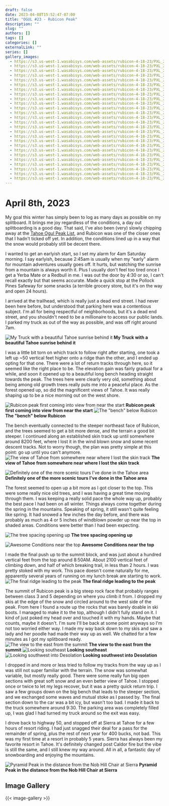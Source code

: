 ```yaml
---
draft: false
date: 2023-04-08T15:52:47-07:00
title: "OGUL #23 - Rubicon Peak"
description: ""
slug: ""
authors: []
tags: []
categories: []
externalLink: ""
series: []
gallery_images:
  - https://s3.us-west-1.wasabisys.com/web-assets/rubicon-4-18-23/PXL_20230408_135105464.jpg
  - https://s3.us-west-1.wasabisys.com/web-assets/rubicon-4-18-23/PXL_20230408_141116771.jpg
  - https://s3.us-west-1.wasabisys.com/web-assets/rubicon-4-18-23/PXL_20230408_141718165.jpg
  - https://s3.us-west-1.wasabisys.com/web-assets/rubicon-4-18-23/PXL_20230408_141803538.jpg
  - https://s3.us-west-1.wasabisys.com/web-assets/rubicon-4-18-23/PXL_20230408_141805414.jpg
  - https://s3.us-west-1.wasabisys.com/web-assets/rubicon-4-18-23/PXL_20230408_145620160.jpg
  - https://s3.us-west-1.wasabisys.com/web-assets/rubicon-4-18-23/PXL_20230408_150301262.jpg
  - https://s3.us-west-1.wasabisys.com/web-assets/rubicon-4-18-23/PXL_20230408_150303514.jpg
  - https://s3.us-west-1.wasabisys.com/web-assets/rubicon-4-18-23/PXL_20230408_151033141.jpg
  - https://s3.us-west-1.wasabisys.com/web-assets/rubicon-4-18-23/PXL_20230408_151510194.jpg
  - https://s3.us-west-1.wasabisys.com/web-assets/rubicon-4-18-23/PXL_20230408_151512199.jpg
  - https://s3.us-west-1.wasabisys.com/web-assets/rubicon-4-18-23/PXL_20230408_151514363.jpg
  - https://s3.us-west-1.wasabisys.com/web-assets/rubicon-4-18-23/PXL_20230408_151725899.jpg
  - https://s3.us-west-1.wasabisys.com/web-assets/rubicon-4-18-23/PXL_20230408_151806106.jpg
  - https://s3.us-west-1.wasabisys.com/web-assets/rubicon-4-18-23/PXL_20230408_152436918.jpg
  - https://s3.us-west-1.wasabisys.com/web-assets/rubicon-4-18-23/PXL_20230408_152440798.jpg
  - https://s3.us-west-1.wasabisys.com/web-assets/rubicon-4-18-23/PXL_20230408_152544935.jpg
  - https://s3.us-west-1.wasabisys.com/web-assets/rubicon-4-18-23/PXL_20230408_153359908.jpg
  - https://s3.us-west-1.wasabisys.com/web-assets/rubicon-4-18-23/PXL_20230408_154109815.jpg
  - https://s3.us-west-1.wasabisys.com/web-assets/rubicon-4-18-23/PXL_20230408_155138282.jpg
  - https://s3.us-west-1.wasabisys.com/web-assets/rubicon-4-18-23/PXL_20230408_155939548.jpg
  - https://s3.us-west-1.wasabisys.com/web-assets/rubicon-4-18-23/PXL_20230408_160016778.jpg
  - https://s3.us-west-1.wasabisys.com/web-assets/rubicon-4-18-23/PXL_20230408_160018069.jpg
  - https://s3.us-west-1.wasabisys.com/web-assets/rubicon-4-18-23/PXL_20230408_160028070.jpg
  - https://s3.us-west-1.wasabisys.com/web-assets/rubicon-4-18-23/PXL_20230408_160653851.jpg
  - https://s3.us-west-1.wasabisys.com/web-assets/rubicon-4-18-23/PXL_20230408_175000488.jpg
---
```



# April 8th, 2023

My goal this winter has simply been to log as many days as possible on my splitboard. It brings me joy regardless of the conditions, a day out splitboarding is a good day. That said, I've also been (very) slowly chipping away at the [Tahoe Ogul Peak List](https://www.tahoeogul.org/), and Rubicon was one of the closer ones that I hadn't ticked off yet. In addition, the conditions lined up in a way that the snow would probably still be decent there.

I wanted to get an earlyish start, so I set my alarm for 4am Saturday morning. I say earlyish, because 2:45am is usually when my "early" alarm for mountain adventures usually goes off. It hurts, but watching the sunrise from a mountain is always worth it. Plus I usually don't feel too tired once I get a Yerba Mate or a Redbull in me. I was out the door by 4:30 or so, I can't recall exactly but that seems accurate. Made a quick stop at the Pollock Pines Safeway for some snacks (a terrible grocery store, but it's on the way and open 24 hours).

I arrived at the trailhead, which is really just a dead end street. I had never been here before, but understood that parking here was a contentious subject. I'm all for being respectful of neighborhoods, but it's a dead end street, and you shouldn't need to be a millionaire to access our public lands. I parked my truck as out of the way as possible, and was off right around 7am.

![My Truck with a beautiful Tahoe sunrise behind it](https://s3.us-west-1.wasabisys.com/web-assets/rubicon-4-18-23/PXL_20230408_135105464.jpg?classes=shadow)
**My Truck with a beautiful Tahoe sunrise behind it**

I was a little bit torn on which track to follow right after starting, one took a left up ~50 vertical feet higher onto a ridge than the other, and I ended up opting for that one. There were a lot of return tracks through here, so it seemed like the right place to be. The elevation gain was fairly gradual for a while, and soon it opened up to a beautiful long bench heading straight towards the peak. The trees here were clearly very old, something about being among old growth trees really puts me into a peaceful place. As the forest opened up, so did the magnificent views of Tahoe. It was really shaping up to be a nice morning out on the west shore.

![Rubicon peak first coming into view from near the start](https://s3.us-west-1.wasabisys.com/web-assets/rubicon-4-18-23/PXL_20230408_141116771.jpg?classes=shadow)
**Rubicon peak first coming into view from near the start**
![The "bench" below Rubicon](https://s3.us-west-1.wasabisys.com/web-assets/rubicon-4-18-23/PXL_20230408_141718165.jpg?classes=shadow)
**The "bench" below Rubicon**

The bench eventually connected to the steeper northeast face of Rubicon, and the trees seemed to get a bit more dense, and the terrain a good bit steeper. I continued along an established skin track up until somewhere around 8200 feet, where I lost it in the wind blown snow and some recent descent tracks. Not to worry though, the plan was pretty simple at this point: go up until you can't anymore.
![The view of Tahoe from somewhere near where I lost the skin track](https://s3.us-west-1.wasabisys.com/web-assets/rubicon-4-18-23/PXL_20230408_150301262.jpg?classes=shadow)
**The view of Tahoe from somewhere near where I lost the skin track**

![Definitely one of the more scenic tours I've done in the Tahoe area](https://s3.us-west-1.wasabisys.com/web-assets/rubicon-4-18-23/PXL_20230408_151033141.jpg?classes=shadow)
**Definitely one of the more scenic tours I've done in the Tahoe area**

The forest seemed to open up a bit more as I got closer to the top. This were some really nice old trees, and I was having a great time moving through them. I was keeping a really solid pace the whole way up, probably the best pace I had been on all winter. Things always come together during the spring in the mountains. Speaking of spring, it still wasn't quite feeling like spring. It had snowed a few inches the day before, and there was probably as much as 4 or 5 inches of windblown powder up near the top in shaded areas. Conditions were better than I had been expecting.

![The tree spacing opening up](https://s3.us-west-1.wasabisys.com/web-assets/rubicon-4-18-23/PXL_20230408_151806106.jpg?classes=shadow)
**The tree spacing opening up**

![Awesome Conditions near the top](https://s3.us-west-1.wasabisys.com/web-assets/rubicon-4-18-23/PXL_20230408_154109815.jpg?classes=shadow)
**Awesome Conditions near the top**

I made the final push up to the summit block, and was just about a hundred vertical feet from the top around 8:50AM. About 2100 vertical feet of climbing down, and half of which breaking trail, in less than 2 hours. I was pretty stoked with my work. This pace doesn't come naturally for me, apparently several years of running on my lunch break are starting to work.
![The final ridge leading to the peak](https://s3.us-west-1.wasabisys.com/web-assets/rubicon-4-18-23/PXL_20230408_155138282.jpg?classes=shadow)
**The final ridge leading to the peak**

The summit of Rubicon peak is a big steep rock face that probably ranges between class 3 and 5 depending on where you climb it from. I dropped my skis at the edge of the snow and circled around to the west side of the peak. From here I found a route up the rocks that was barely doable in ski boots. I managed to make it to the top, although I didn't fully stand on it. I kind of just poked my head over and touched it with my hands. Maybe that counts, maybe it doesn't. I'm sure I'll be back at some point anyways so I'm not too worried either way. I made my way back down to my skis and saw a lady and her poodle had made their way up as well. We chatted for a few minutes as I got my splitboard ready.
![The view to the east from the summit](https://s3.us-west-1.wasabisys.com/web-assets/rubicon-4-18-23/PXL_20230408_160016778.jpg?classes=shadow)
**The view to the east from the summit**
![Looking southeast](https://s3.us-west-1.wasabisys.com/web-assets/rubicon-4-18-23/PXL_20230408_160018069.jpg?classes=shadow)
**Looking southeast**
![Looking southwest into Desolation](https://s3.us-west-1.wasabisys.com/web-assets/rubicon-4-18-23/PXL_20230408_160653851.jpg?classes=shadow)
**Looking southwest into Desolation**

I dropped in and more or less tried to follow my tracks from the way up as I was still not super familiar with the terrain. The snow was somewhat variable, but mostly really good. There were some really fun big open sections with great soft snow and an even better view of Tahoe. I stopped once or twice to let my legs recover, but it was a pretty quick return trip. I saw a few groups down on the big bench that leads to the steeper section, and we exchanged some waves and mutual stoke as I passed by. The final section down to the car was a bit icy, but wasn't too bad. I made it back to the truck somewhere around 9:30. The parking area was completely filled up, I was glad I had turned my truck around so the exit was easy.

I drove back to highway 50, and stopped off at Sierra at Tahoe for a few hours of resort riding. I had just snagged their deal for a pass for the remainder of spring, plus the rest of next year for 400 bucks, not bad. This was my first time at a resort in probably 5 years. Sierra has always been my favorite resort in Tahoe. It's definitely changed post Caldor fire but the vibe is still the same, and I still knew my way around. All in all, a fantastic day of snowboarding and enjoying the mountains.

![Pyramid Peak in the distance from the Nob Hill Chair at Sierra](https://s3.us-west-1.wasabisys.com/web-assets/rubicon-4-18-23/PXL_20230408_175000488.jpg?classes=shadow)
**Pyramid Peak in the distance from the Nob Hill Chair at Sierra**

## Image Gallery
{{< image-gallery >}}